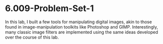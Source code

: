 # 6.009-Problem-Set-1
In this lab, I built a few tools for manipulating digital images, akin to those found in image-manipulation toolkits like Photoshop and GIMP. Interestingly, many classic image filters are implemented using the same ideas developed over the course of this lab.
